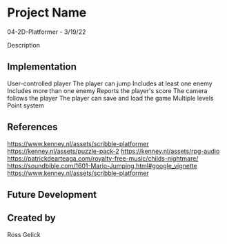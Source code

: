 # Project Name

04-2D-Platformer - 3/19/22

Description


## Implementation
User-controlled player
The player can jump
Includes at least one enemy
Includes more than one enemy
Reports the player's score
The camera follows the player
The player can save and load the game
Multiple levels
Point system

## References
https://www.kenney.nl/assets/scribble-platformer
https://kenney.nl/assets/puzzle-pack-2
https://kenney.nl/assets/rpg-audio
https://patrickdearteaga.com/royalty-free-music/childs-nightmare/
https://soundbible.com/1601-Mario-Jumping.html#google_vignette
https://www.kenney.nl/assets/scribble-platformer

## Future Development

## Created by
Ross Gelick
